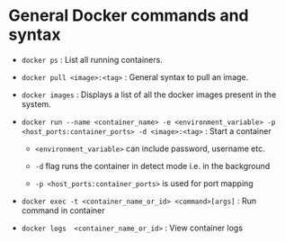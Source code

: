 # General Docker commands and syntax

- ```docker ps``` : List all running containers.

- ```docker pull <image>:<tag>``` : General syntax to pull an image.

- ```docker images``` : Displays a list of all the docker images present in the system.

- ```docker run --name <container_name> -e <environment_variable> -p <host_ports:container_ports> -d <image>:<tag>``` : Start a container

    - `<environment_variable>` can include password, username etc.

    - `-d` flag runs the container in detect mode i.e. in the background

    - `-p <host_ports:container_ports>` is used for port mapping

- ```docker exec -t <container_name_or_id> <command>[args]``` : Run command in container

- ```docker logs  <container_name_or_id>``` : View container logs